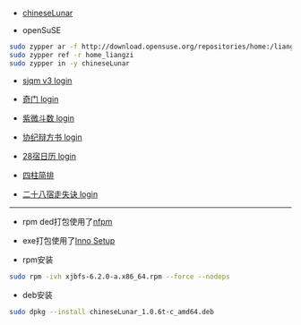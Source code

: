 
- [chineseLunar](https://github.com/Aquarian-Age/ccal/releases/tag/chineseLunar)

- openSuSE
```bash
sudo zypper ar -f http://download.opensuse.org/repositories/home:/liangzi/openSUSE_Tumbleweed/home:liangzi.repo
sudo zypper ref -r home_liangzi
sudo zypper in -y chineseLunar
```

- [sjqm v3 login](https://github.com/Aquarian-Age/ccal/releases/tag/v3.0.0)


- [奇门 login](https://github.com/Aquarian-Age/ccal/releases/tag/qm-govcl)


- [紫微斗数 login](https://github.com/Aquarian-Age/ccal/releases/tag/zwds-govcl)


- [协纪辩方书 login](https://github.com/Aquarian-Age/ccal/releases/tag/xjbfs-v6)


- [28宿日历 login](https://github.com/Aquarian-Age/ccal/releases/tag/28%E5%AE%BF%E6%97%A5%E5%8E%86)


- [四柱简排](https://github.com/Aquarian-Age/ccal/releases/tag/sizhu)


- [二十八宿走失诀 login](https://github.com/Aquarian-Age/ccal/releases/tag/zouShi)

---

- rpm ded打包使用了[nfpm](https://github.com/goreleaser/nfpm)

- exe打包使用了[Inno Setup](https://jrsoftware.org/isinfo.php)

- rpm安装

```bash
sudo rpm -ivh xjbfs-6.2.0-a.x86_64.rpm --force --nodeps
```

- deb安装
```bash
sudo dpkg --install chineseLunar_1.0.6t-c_amd64.deb
```
